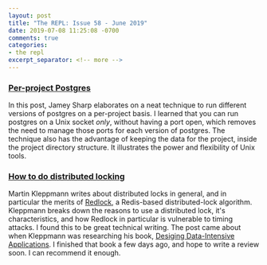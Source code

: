 ```yaml
---
layout: post
title: "The REPL: Issue 58 - June 2019"
date: 2019-07-08 11:25:08 -0700
comments: true
categories:
- the repl
excerpt_separator: <!-- more -->
---
```


### [Per-project Postgres][1]

In this post, Jamey Sharp elaborates on a neat technique to run different versions of postgres on a per-project basis. I learned that you can run postgres on a Unix socket *only*, without having a port open, which removes the need to manage those ports for each version of postgres. The technique also has the advantage of keeping the data for the project, inside the project directory structure. It illustrates the power and flexibility of Unix tools.

### [How to do distributed locking][2]

Martin Kleppmann writes about distributed locks in general, and in particular the merits of [Redlock][redlock], a Redis-based distributed-lock algorithm. Kleppmann breaks down the reasons to use a distributed lock, it's characteristics, and how Redlock in particular is vulnerable to timing attacks. I found this to be great technical writing. The post came about when Kleppmann was researching his book, [Desiging Data-Intensive Applications][data]. I finished that book a few days ago, and hope to write a review soon. I can recommend it enough.

[1]: https://jamey.thesharps.us/2019/05/29/per-project-postgres/
[2]: https://martin.kleppmann.com/2016/02/08/how-to-do-distributed-locking.html
[redlock]: https://redis.io/topics/distlock
[data]: http://dataintensive.net/
